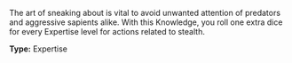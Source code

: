 The art of sneaking about is vital to avoid unwanted attention of predators and aggressive sapients alike. With this Knowledge, you roll one extra dice for every Expertise level for actions related to stealth.

__Type:__ Expertise